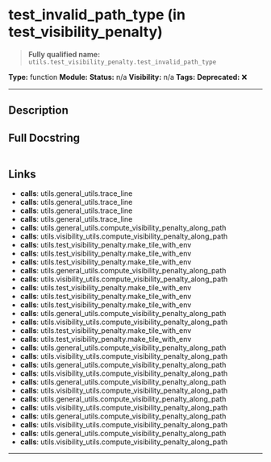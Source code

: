 # test_invalid_path_type (in test_visibility_penalty)
> **Fully qualified name:** `utils.test_visibility_penalty.test_invalid_path_type`

**Type:** function
**Module:** 
**Status:** n/a
**Visibility:** n/a
**Tags:** 
**Deprecated:** ❌

---

## Description


## Full Docstring
```

```

## Links
- **calls**: utils.general_utils.trace_line
- **calls**: utils.general_utils.trace_line
- **calls**: utils.general_utils.trace_line
- **calls**: utils.general_utils.trace_line
- **calls**: utils.general_utils.compute_visibility_penalty_along_path
- **calls**: utils.visibility_utils.compute_visibility_penalty_along_path
- **calls**: utils.test_visibility_penalty.make_tile_with_env
- **calls**: utils.test_visibility_penalty.make_tile_with_env
- **calls**: utils.test_visibility_penalty.make_tile_with_env
- **calls**: utils.general_utils.compute_visibility_penalty_along_path
- **calls**: utils.visibility_utils.compute_visibility_penalty_along_path
- **calls**: utils.test_visibility_penalty.make_tile_with_env
- **calls**: utils.test_visibility_penalty.make_tile_with_env
- **calls**: utils.test_visibility_penalty.make_tile_with_env
- **calls**: utils.general_utils.compute_visibility_penalty_along_path
- **calls**: utils.visibility_utils.compute_visibility_penalty_along_path
- **calls**: utils.test_visibility_penalty.make_tile_with_env
- **calls**: utils.test_visibility_penalty.make_tile_with_env
- **calls**: utils.general_utils.compute_visibility_penalty_along_path
- **calls**: utils.visibility_utils.compute_visibility_penalty_along_path
- **calls**: utils.general_utils.compute_visibility_penalty_along_path
- **calls**: utils.visibility_utils.compute_visibility_penalty_along_path
- **calls**: utils.general_utils.compute_visibility_penalty_along_path
- **calls**: utils.visibility_utils.compute_visibility_penalty_along_path
- **calls**: utils.general_utils.compute_visibility_penalty_along_path
- **calls**: utils.visibility_utils.compute_visibility_penalty_along_path
- **calls**: utils.general_utils.compute_visibility_penalty_along_path
- **calls**: utils.visibility_utils.compute_visibility_penalty_along_path
- **calls**: utils.general_utils.compute_visibility_penalty_along_path
- **calls**: utils.visibility_utils.compute_visibility_penalty_along_path


---
